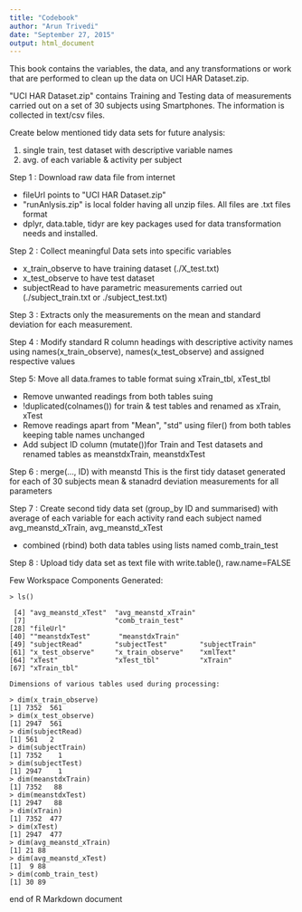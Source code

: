 ```yaml
---
title: "Codebook"
author: "Arun Trivedi"
date: "September 27, 2015"
output: html_document
---
```


This book contains the variables, the data, and any transformations or work that are performed to clean up the data on UCI HAR Dataset.zip.

"UCI HAR Dataset.zip" contains Training and Testing data of measurements carried out on a set of 30 subjects using Smartphones. The information is collected in text/csv files.  

Create below mentioned tidy data sets for future analysis:

1. single train, test dataset with descriptive variable names
2. avg. of each variable & activity  per subject

Step 1 : 
Download raw data file from internet

* fileUrl points to "UCI HAR Dataset.zip" 
* "runAnlysis.zip" is local folder having all unzip files. All files are .txt files format
* dplyr, data.table, tidyr are key packages used for data transformation needs and installed.

Step 2 : 
Collect meaningful Data sets into specific variables

* x_train_observe to have training dataset (./X_test.txt)
* x_test_observe to have test dataset
* subjectRead to have parametric measurements carried out (./subject_train.txt or ./subject_test.txt) 

Step 3 : 
Extracts only the measurements on the mean and standard deviation for each measurement. 

Step 4 : 
Modify standard R column headings with descriptive activity names using names(x_train_observe), names(x_test_observe) and assigned respective values

Step 5: 
Move all data.frames to table format suing xTrain_tbl, xTest_tbl 

* Remove unwanted readings from both tables suing  
* !duplicated(colnames()) for train & test tables and renamed as xTrain, xTest
* Remove readings apart from "Mean", "std" using filer() from both tables keeping table names unchanged
* Add subject ID column (mutate())for Train and Test datasets and renamed tables as meanstdxTrain, meanstdxTest 

Step 6 : 
merge(..., ID) with meanstd This is the first tidy dataset generated for each of 30 subjects mean & stanadrd deviation measurements for all parameters

Step 7 : 
Create second tidy data set (group_by ID and summarised) with average of each variable for each activity rand each subject named avg_meanstd_xTrain, avg_meanstd_xTest 

* combined (rbind) both data tables using lists named comb_train_test 

Step 8 : 
Upload tidy data set as text file with write.table(), raw.name=FALSE

Few Workspace Components Generated:
```
> ls()
 
 [4] "avg_meanstd_xTest"  "avg_meanstd_xTrain" 
 [7]  	                  "comb_train_test"                  
[28] "fileUrl"           
[40] ""meanstdxTest"       "meanstdxTrain"     
[49] "subjectRead"        "subjectTest"        "subjectTrain"      
[61] "x_test_observe"     "x_train_observe"    "xmlText"           
[64] "xTest"              "xTest_tbl"          "xTrain"            
[67] "xTrain_tbl" 

Dimensions of various tables used during processing:

> dim(x_train_observe)
[1] 7352  561
> dim(x_test_observe)
[1] 2947  561
> dim(subjectRead)
[1] 561   2
> dim(subjectTrain)
[1] 7352    1
> dim(subjectTest)
[1] 2947    1
> dim(meanstdxTrain)
[1] 7352   88
> dim(meanstdxTest)
[1] 2947   88
> dim(xTrain)
[1] 7352  477
> dim(xTest)
[1] 2947  477
> dim(avg_meanstd_xTrain)
[1] 21 88
> dim(avg_meanstd_xTest)
[1]  9 88
> dim(comb_train_test)
[1] 30 89
```

end of R Markdown document